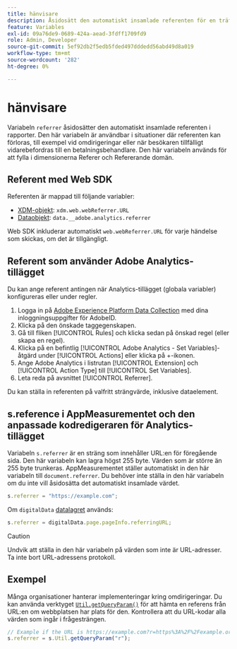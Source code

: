```yaml
---
title: hänvisare
description: Åsidosätt den automatiskt insamlade referenten för en träff.
feature: Variables
exl-id: 09a76de9-0689-424a-aead-3fdff1709fd9
role: Admin, Developer
source-git-commit: 5ef92db2f5edb5fded497dddedd56abd49d8a019
workflow-type: tm+mt
source-wordcount: '282'
ht-degree: 0%

---
```


# hänvisare

Variabeln `referrer` åsidosätter den automatiskt insamlade referenten i rapporter. Den här variabeln är användbar i situationer där referenten kan förloras, till exempel vid omdirigeringar eller när besökaren tillfälligt vidarebefordras till en betalningsbehandlare. Den här variabeln används för att fylla i dimensionerna Referer och Refererande domän.

## Referent med Web SDK

Referenten är mappad till följande variabler:

* [XDM-objekt](/help/implement/aep-edge/xdm-var-mapping.md): `xdm.web.webReferrer.URL`
* [Dataobjekt](/help/implement/aep-edge/data-var-mapping.md): `data.__adobe.analytics.referrer`

Web SDK inkluderar automatiskt `web.webReferrer.URL` för varje händelse som skickas, om det är tillgängligt.

## Referent som använder Adobe Analytics-tillägget

Du kan ange referent antingen när Analytics-tillägget (globala variabler) konfigureras eller under regler.

1. Logga in på [Adobe Experience Platform Data Collection](https://experience.adobe.com/data-collection) med dina inloggningsuppgifter för AdobeID.
2. Klicka på den önskade taggegenskapen.
3. Gå till fliken [!UICONTROL Rules] och klicka sedan på önskad regel (eller skapa en regel).
4. Klicka på en befintlig [!UICONTROL Adobe Analytics - Set Variables]-åtgärd under [!UICONTROL Actions] eller klicka på +-ikonen.
5. Ange Adobe Analytics i listrutan [!UICONTROL Extension] och [!UICONTROL Action Type] till [!UICONTROL Set Variables].
6. Leta reda på avsnittet [!UICONTROL Referrer].

Du kan ställa in referenten på valfritt strängvärde, inklusive dataelement.

## s.reference i AppMeasurementet och den anpassade kodredigeraren för Analytics-tillägget

Variabeln `s.referrer` är en sträng som innehåller URL:en för föregående sida. Den här variabeln kan lagra högst 255 byte. Värden som är större än 255 byte trunkeras. AppMeasurementet ställer automatiskt in den här variabeln till `document.referrer`. Du behöver inte ställa in den här variabeln om du inte vill åsidosätta det automatiskt insamlade värdet.

```js
s.referrer = "https://example.com";
```

Om `digitalData` [datalagret](../../prepare/data-layer.md) används:

```js
s.referrer = digitalData.page.pageInfo.referringURL;
```

>[!CAUTION]
>
>Undvik att ställa in den här variabeln på värden som inte är URL-adresser. Ta inte bort URL-adressens protokoll.

## Exempel

Många organisationer hanterar implementeringar kring omdirigeringar. Du kan använda verktyget [`Util.getQueryParam()`](../functions/util-getqueryparam.md) för att hämta en referens från URL:en om webbplatsen har plats för den. Kontrollera att du URL-kodar alla värden som ingår i frågesträngen.

```js
// Example if the URL is https://example.com?r=https%3A%2F%2Fexample.org
s.referrer = s.Util.getQueryParam("r");
```
